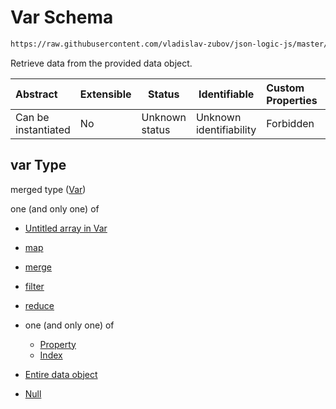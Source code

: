 # Var Schema

```txt
https://raw.githubusercontent.com/vladislav-zubov/json-logic-js/master/schemas/common/var.json#/properties/var
```

Retrieve data from the provided data object.


| Abstract            | Extensible | Status         | Identifiable            | Custom Properties | Additional Properties | Access Restrictions | Defined In                                                                 |
| :------------------ | ---------- | -------------- | ----------------------- | :---------------- | --------------------- | ------------------- | -------------------------------------------------------------------------- |
| Can be instantiated | No         | Unknown status | Unknown identifiability | Forbidden         | Allowed               | none                | [variable.json\*](operators/accessor/variable.json "open original schema") |

## var Type

merged type ([Var](variable-properties-var.md))

one (and only one) of

-   [Untitled array in Var](var-oneof-0.md "check type definition")
-   [map](var-oneof-map.md "check type definition")
-   [merge](var-oneof-merge.md "check type definition")
-   [filter](var-oneof-filter.md "check type definition")
-   [reduce](var-oneof-reduce.md "check type definition")
-   one (and only one) of

    -   [Property](pointer-oneof-property.md "check type definition")
    -   [Index](pointer-oneof-index.md "check type definition")
-   [Entire data object](var-oneof-entire-data-object.md "check type definition")
-   [Null](var-oneof-null.md "check type definition")
